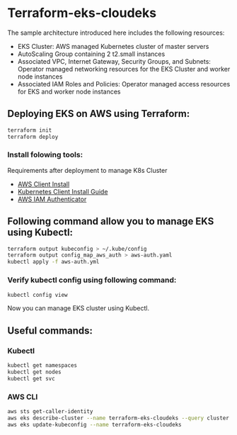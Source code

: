 # Terraform-eks-cloudeks

The sample architecture introduced here includes the following resources:

* EKS Cluster: AWS managed Kubernetes cluster of master servers
* AutoScaling Group containing 2 t2.small instances 
* Associated VPC, Internet Gateway, Security Groups, and Subnets: Operator managed networking resources for the EKS Cluster and worker node instances
* Associated IAM Roles and Policies: Operator managed access resources for EKS and worker node instances

## Deploying EKS on AWS using Terraform:
```bash
terraform init
terraform deploy
```


### Install folowing tools:
Requirements after deployment to manage K8s Cluster

 * [AWS Client Install](https://docs.aws.amazon.com/cli/latest/userguide/cli-chap-install.html)
 * [Kubernetes Client Install Guide](https://kubernetes.io/docs/tasks/tools/install-kubectl/)
 * [AWS IAM Authenticator](https://github.com/kubernetes-sigs/aws-iam-authenticator)

## Following command allow you to manage EKS using Kubectl:

```bash
terraform output kubeconfig > ~/.kube/config
terraform output config_map_aws_auth > aws-auth.yaml
kubectl apply -f aws-auth.yml
```

### Verify kubectl config using following command:

```bash
kubectl config view
```

Now you can manage EKS cluster using Kubectl.

## Useful commands:

### Kubectl
```bash
kubectl get namespaces
kubectl get nodes
kubectl get svc
```

### AWS CLI
```bash
aws sts get-caller-identity
aws eks describe-cluster --name terraform-eks-cloudeks --query cluster.certificateAuthority.data --output text
aws eks update-kubeconfig --name terraform-eks-cloudeks
```
